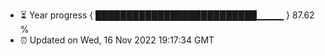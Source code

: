 - ⏳ Year progress { ██████████████████████████▁▁▁▁ } 87.62 %
- ⏰ Updated on Wed, 16 Nov 2022 19:17:34 GMT

